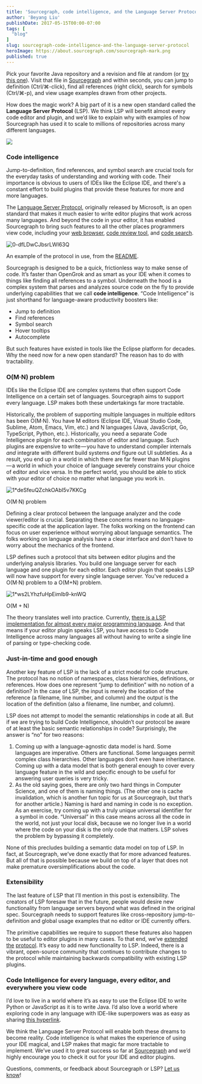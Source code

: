 ```yaml
---
title: 'Sourcegraph, code intelligence, and the Language Server Protocol'
author: 'Beyang Liu'
publishDate: 2017-05-15T00:00-07:00
tags: [
  "blog"
]
slug: sourcegraph-code-intelligence-and-the-language-server-protocol
heroImage: https://about.sourcegraph.com/sourcegraph-mark.png
published: true
---
```




Pick your favorite Java repository and a revision and file at random (or [try this one](https://sourcegraph.com/github.com/apache/commons-io@70b9170cac5a47f6d55cdced51e94ac9a8fec28a/-/blob/src/main/java/org/apache/commons/io/IOUtils.java#L99:18)). Visit that file in [Sourcegraph](https://sourcegraph.com) and within seconds, you can jump to definition (Ctrl/⌘-click), find all references (right click), search for symbols (Ctrl/⌘-p), and view usage examples drawn from other projects.

How does the magic work? A big part of it is a new open standard called the **Language Server Protocol** (LSP). We think LSP will benefit almost every code editor and plugin, and we’d like to explain why with examples of how Sourcegraph has used it to scale to millions of repositories across many different languages.

[![](https://cdn-images-1.medium.com/max/1000/1*LOyxNByJZg-9xdHVQWotbw.png)](https://sourcegraph.com/github.com/junit-team/junit4@d07ed0bf79efd81c260f327854a02097f59fffb2/-/blob/src/main/java/org/junit/Test.java#L66:20)

### Code intelligence

Jump-to-definition, find references, and symbol search are crucial tools for the everyday tasks of understanding and working with code. Their importance is obvious to users of IDEs like the Eclipse IDE, and there's a constant effort to build plugins that provide these features for more and more languages.

The [Language Server Protocol](https://github.com/Microsoft/language-server-protocol), originally released by Microsoft, is an open standard that makes it much easier to write editor plugins that work across many languages. And beyond the code in your editor, it has enabled Sourcegraph to bring such features to all the other places programmers view code, including your [web browser](https://sourcegraph.com/github.com/junit-team/junit4@d07ed0bf79efd81c260f327854a02097f59fffb2/-/blob/src/main/java/org/junit/Test.java#L66:20), [code review tool](https://docs.sourcegraph.com/integration/browser_extension?hl=en), and [code search](https://text.sourcegraph.com/introducing-code-search-in-sourcegraph-5944a3b75df7).

![0-dfLDwCJbsrLWI63Q](//images.contentful.com/le3mxztn6yoo/2FxIw5zjk46e2a62SaYic8/738b01cc83f47bf63599ed3dae58807c/0-dfLDwCJbsrLWI63Q.png)

An example of the protocol in use, from the <a href='https://github.com/Microsoft/language-server-protocol/blob/master/README.md'>README</a>.

Sourcegraph is designed to be a quick, frictionless way to make sense of code. It’s faster than OpenGrok and as smart as your IDE when it comes to things like finding all references to a symbol. Underneath the hood is a complex system that parses and analyzes source code on the fly to provide underlying capabilities that we call **code intelligence**. “Code Intelligence” is just shorthand for language-aware productivity boosters like:

*   Jump to definition
*   Find references
*   Symbol search
*   Hover tooltips
*   Autocomplete

But such features have existed in tools like the Eclipse platform for decades. Why the need now for a new open standard? The reason has to do with tractability.

### O(M·N) problem

IDEs like the Eclipse IDE are complex systems that often support Code Intelligence on a certain set of languages. Sourcegraph aims to support every language. LSP makes both these undertakings far more tractable.

Historically, the problem of supporting multiple languages in multiple editors has been O(M·N). You have M editors (Eclipse IDE, Visual Studio Code, Sublime, Atom, Emacs, Vim, etc.) and N languages (Java, JavaScript, Go, TypeScript, Python, etc.). Historically, you need a separate Code Intelligence plugin for each combination of editor and language. Such plugins are expensive to write — you have to understand compiler internals _and_ integrate with different build systems _and_ figure out UI subtleties. As a result, you end up in a world in which there are far fewer than M·N plugins — a world in which your choice of language severely constrains your choice of editor and vice versa. In the perfect world, you should be able to stick with your editor of choice no matter what language you work in.

![1*deSfeuQZchkOAbI5v7KKCg](//images.contentful.com/le3mxztn6yoo/6CTRlgdnHiEqWaUCa888aG/86696a83591fbde83caba8413c0f93f6/1_deSfeuQZchkOAbI5v7KKCg.png)

 O(M·N) problem

Defining a clear protocol between the language analyzer and the code viewer/editor is crucial. Separating these concerns means no language-specific code at the application layer. The folks working on the frontend can focus on user experience without worrying about language semantics. The folks working on language analysis have a clear interface and don’t have to worry about the mechanics of the frontend.

LSP defines such a protocol that sits between editor plugins and the underlying analysis libraries. You build one language server for each language and one plugin for each editor. Each editor plugin that speaks LSP will now have support for every single language server. You've reduced a O(M·N) problem to a O(M+N) problem.

![1*ws2LYhzfuHpEimlb9-knWQ](//images.contentful.com/le3mxztn6yoo/5fAE4L5xKEM2wOE6WGsMyY/18126663e1f38d946fcfae2b06c2cd88/1_ws2LYhzfuHpEimlb9-knWQ.png)

O(M + N)

The theory translates well into practice. Currently, [there is a LSP implementation for almost every major programming language](http://langserver.org/). And that means if your editor plugin speaks LSP, you have access to Code Intelligence across many languages all without having to write a single line of parsing or type-checking code.

### Just-in-time and good enough

Another key feature of LSP is the lack of a strict model for code structure. The protocol has no notion of namespaces, class hierarchies, definitions, or references. How does one represent “jump to definition” with no notion of a definition? In the case of LSP, the input is merely the location of the reference (a filename, line number, and column) and the output is the location of the definition (also a filename, line number, and column).

LSP does not attempt to model the semantic relationships in code at all. But if we are trying to build Code Intelligence, shouldn’t our protocol be aware of at least the basic semantic relationships in code? Surprisingly, the answer is “no” for two reasons:

1.  Coming up with a language-agnostic data model is hard. Some languages are imperative. Others are functional. Some languages permit complex class hierarchies. Other languages don’t even have inheritance. Coming up with a data model that is both general enough to cover every language feature in the wild and specific enough to be useful for answering user queries is very tricky.
2.  As the old saying goes, there are only two hard things in Computer Science, and one of them is naming things. (The other one is cache invalidation, which is another fun topic for us at Sourcegraph, but that’s for another article.) Naming is hard and naming in code is no exception. As an exercise, try coming up with a truly unique universal identifier for a symbol in code. “Universal” in this case means across all the code in the world, not just your local disk, because we no longer live in a world where the code on your disk is the only code that matters. LSP solves the problem by bypassing it completely.

None of this precludes building a semantic data model on top of LSP. In fact, at Sourcegraph, we’ve done exactly that for more advanced features. But all of that is possible because we build on top of a layer that does not make premature oversimplifications about the code.

### Extensibility

The last feature of LSP that I’ll mention in this post is extensibility. The creators of LSP foresaw that in the future, people would desire new functionality from language servers beyond what was defined in the original spec. Sourcegraph needs to support features like cross-repository jump-to-definition and global usage examples that no editor or IDE currently offers.

The primitive capabilities we require to support these features also happen to be useful to editor plugins in many cases. To that end, we’ve [extended](https://github.com/sourcegraph/language-server-protocol/blob/master/extension-cache.md) [the](https://github.com/sourcegraph/language-server-protocol/blob/master/extension-files.md) [protocol](https://github.com/sourcegraph/language-server-protocol/blob/master/extension-workspace-references.md). It’s easy to add new functionality to LSP. Indeed, there is a vibrant, open-source community that continues to contribute changes to the protocol while maintaining backwards compatibility with existing LSP plugins.

### Code Intelligence for every language, every editor, and everywhere you view code

I’d love to live in a world where it’s as easy to use the Eclipse IDE to write Python or JavaScript as it is to write Java. I’d also love a world where exploring code in any language with IDE-like superpowers was as easy as sharing [this hyperlink](https://sourcegraph.com/github.com/junit-team/junit4@d07ed0bf79efd81c260f327854a02097f59fffb2/-/blob/src/main/java/org/junit/Test.java#L66:22).

We think the Language Server Protocol will enable both these dreams to become reality. Code intelligence is what makes the experience of using your IDE magical, and LSP makes that magic far more tractable to implement. We’ve used it to great success so far at [Sourcegraph](https://sourcegraph.com/) and we’d highly encourage you to check it out for your IDE and editor plugins.

Questions, comments, or feedback about Sourcegraph or LSP? [Let us know](https://twitter.com/srcgraph)!
